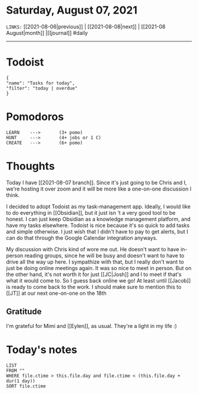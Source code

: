 # Saturday, August 07, 2021
`LINKS:` [[2021-08-06|previous]] | [[2021-08-08|next]] | [[2021-08 August|month]] |[[journal]] 
#daily

---
# Todoist
```todoist
{
"name": "Tasks for today",
"filter": "today | overdue"
}
```

# Pomodoros
```
LEARN    ---> 		(3+ pomo)
HUNT     ---> 		(4+ jobs or 1 C)
CREATE   --->  		(6+ pomo)
```

# Thoughts
Today I have [[2021-08-07 branch]]. Since it's just going to be Chris and I, we're hosting it over zoom and it will be more like a one-on-one discussion I think. 

I decided to adopt Todoist as my task-management app. Ideally, I would like to do everything in [[Obsidian]], but it just isn 't a very good tool to be honest. I can just keep Obsidian as a knowledge management platform, and have my tasks elsewhere. Todoist is nice because it's so quick to add tasks and simple otherwise. I just wish that I didn't have to pay to get alerts, but I can do that through the Google Calendar integration anyways.

My discussion with Chris kind of wore me out. He doesn't want to have in-person reading groups, since he will be busy and doesn't want to have to drive all the way up here. I sympathize with that, but I really don't want to just be doing online meetings again. It was so nice to meet in person. But on the other hand, it's not worth it for just [[JC|Josh]] and I to meet if that's what it would come to. So I guess back online we go! At least until [[Jacob]] is ready to come back to the work. I should make sure to mention this to [[JT]] at our next one-on-one on the 18th

## Gratitude
I'm grateful for Mimi and [[Eylen]], as usual. They're a light in my life :)

# Today's notes
```dataview
LIST 
FROM ""
WHERE file.ctime > this.file.day and file.ctime < (this.file.day + dur(1 day))
SORT file.ctime
```
